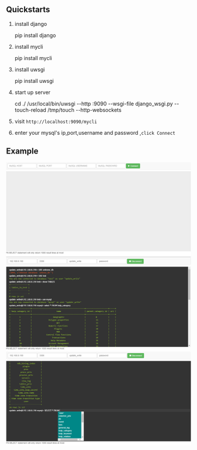 ## Quickstarts

1. install django

    pip install django
2. install mycli

    pip install mycli
3. install uwsgi

    pip install uwsgi
4. start up server

    cd ./
    /usr/local/bin/uwsgi --http :9090 --wsgi-file django_wsgi.py --touch-reload /tmp/touch --http-websockets
5. visit `http://localhost:9090/mycli`
6. enter your mysql's ip,port,username and password ,`click Connect`

## Example

![](/doc/mycli_example10.png)
![](/doc/mycli_example8.png)
![](/doc/mycli_example9.png)